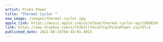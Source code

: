 ```yaml
---
artist: Piska Power
title: "Thermal Cycler "
new_image: /images/thermal-cycler.jpg
apple_link: https://music.apple.com/us/album/thermal-cycler-ep/1580816043
link: https://www.dropbox.com/s/lh3k2clf4vim7cq/PiskaPower.zip?dl=1
published_date: 2021-08-25T04:44:01.492Z
---
```

